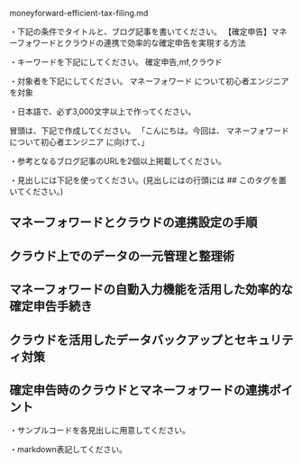 moneyforward-efficient-tax-filing.md

・下記の条件でタイトルと、ブログ記事を書いてください。
【確定申告】マネーフォワードとクラウドの連携で効率的な確定申告を実現する方法

・キーワードを下記にしてください。
確定申告,mf,クラウド

・対象者を下記にしてください。
  マネーフォワード について初心者エンジニアを対象


・日本語で、必ず3,000文字以上で作ってください。

冒頭は、下記で作成してください。
「こんにちは。今回は、
マネーフォワードについて初心者エンジニア
に向けて、」

・参考となるブログ記事のURLを2個以上掲載してください。

・見出しには下記を使ってください。(見出しにはの行頭には ## このタグを置いてください。)
## マネーフォワードとクラウドの連携設定の手順
## クラウド上でのデータの一元管理と整理術
## マネーフォワードの自動入力機能を活用した効率的な確定申告手続き
## クラウドを活用したデータバックアップとセキュリティ対策
## 確定申告時のクラウドとマネーフォワードの連携ポイント

・サンプルコードを各見出しに用意してください。

・markdown表記してください。

